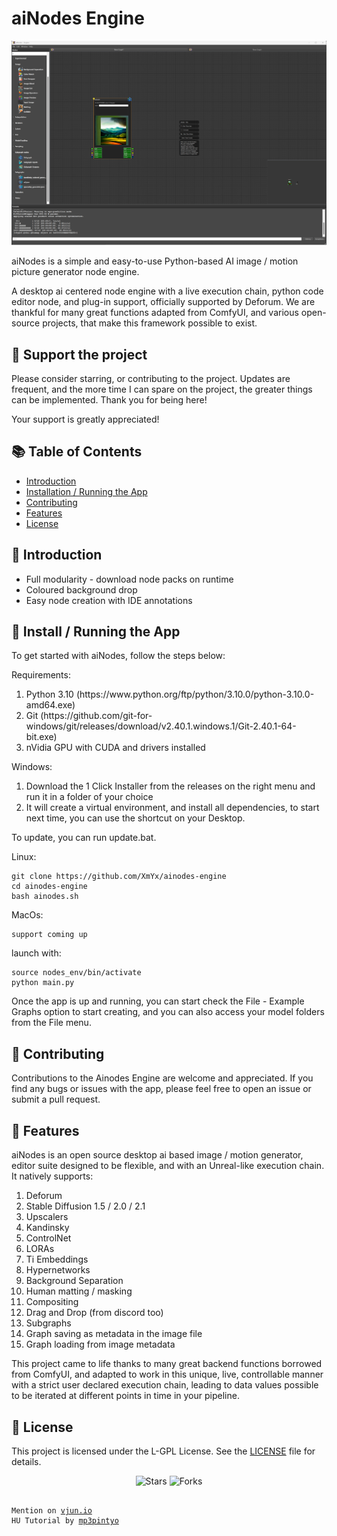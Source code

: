 <h1>aiNodes Engine</h1>

<img src="docs/main.png" alt="Main Image">

<p>aiNodes is a simple and easy-to-use Python-based AI image / motion picture generator node engine.</p>

<p>A desktop ai centered node engine with a live execution chain, python code editor node, and plug-in support, officially supported by Deforum.
We are thankful for many great functions adapted from ComfyUI, and various open-source projects, that make this framework possible to exist.
  
## 💖 Support the project
  
Please consider starring, or contributing to the project.
Updates are frequent, and the more time I can spare on the project, the greater things can be implemented. Thank you for being here!

Your support is greatly appreciated!

</p>

<h2>📚 Table of Contents</h2>

- [Introduction](#-intro)
- [Installation / Running the App](#-installation--running-the-app)
- [Contributing](#-contributing)
- [Features](#-features)
- [License](#-license)
<a name="-intro"></a>
<h2>🚀 Introduction</h2>

<ul>
  <li>Full modularity - download node packs on runtime</li>
  <li>Coloured background drop</li>
  <li>Easy node creation with IDE annotations</li>
</ul>
<a name="-installation--running-the-app"></a>
<h2>🔧 Install / Running the App</h2>

<p>To get started with aiNodes, follow the steps below:</p>

Requirements:
<ol>
  <li>Python 3.10 (https://www.python.org/ftp/python/3.10.0/python-3.10.0-amd64.exe)</li>
  <li>Git (https://github.com/git-for-windows/git/releases/download/v2.40.1.windows.1/Git-2.40.1-64-bit.exe)</li>
  <li>nVidia GPU with CUDA and drivers installed</li>
</ol>

 Windows:
<ol>
  <li>Download the 1 Click Installer from the releases on the right menu and run it in a folder of your choice</li>
  <li>It will create a virtual environment, and install all dependencies, to start next time, you can use the shortcut on your Desktop.</li>
</ol>

To update, you can run update.bat.


Linux:
```shell
git clone https://github.com/XmYx/ainodes-engine
cd ainodes-engine
bash ainodes.sh
```

MacOs:
```shell
support coming up
```
launch with:
```
source nodes_env/bin/activate
python main.py
```
Once the app is up and running, you can start check the File - Example Graphs option to start creating, and you can also access your model folders from the File menu.

<a name="-contributing"></a>
<h2>🤝 Contributing</h2>

<p>Contributions to the Ainodes Engine are welcome and appreciated. If you find any bugs or issues with the app, please feel free to open an issue or submit a pull request.</p>

<h2>🙌 Features</h2>
<a name="-features"></a>
<p>aiNodes is an open source desktop ai based image / motion generator, editor suite designed to be flexible, and with an Unreal-like execution chain. It natively supports:</p>

<ol>
  <li>Deforum</li>
  <li>Stable Diffusion 1.5 / 2.0 / 2.1</li>
  <li>Upscalers</li>
  <li>Kandinsky</li>
  <li>ControlNet</li>
  <li>LORAs</li>
  <li>Ti Embeddings</li>
  <li>Hypernetworks</li>
  <li>Background Separation</li>
  <li>Human matting / masking</li>
  <li>Compositing</li>
  <li>Drag and Drop (from discord too)</li>
  <li>Subgraphs</li>
  <li>Graph saving as metadata in the image file</li>
  <li>Graph loading from image metadata</li>
</ol>

This project came to life thanks to many great backend functions borrowed from ComfyUI, and adapted to work in this unique, 
live, controllable manner with a strict user declared execution chain, leading to data values possible to be iterated at
different points in time in your pipeline.

<a name="-license"></a>
<h2>📄 License</h2>

<p>This project is licensed under the L-GPL License. See the <a href="LICENSE">LICENSE</a> file for details.</p>

<p align="center">
  <img src="https://img.shields.io/github/stars/XmYx/ainodes-engine" alt="Stars">
  <img src="https://img.shields.io/github/forks/XmYx/ainodes-engine" alt="Forks">
</p>
<pre>
<code>
Mention on <a href="https://vjun.io/vdmo/node-based-stable-diffusion-toolkits-2i1j">vjun.io</a>
HU Tutorial by <a href="https://youtu.be/QD7aMacE2f4">mp3pintyo</a>
</code>
</pre>
